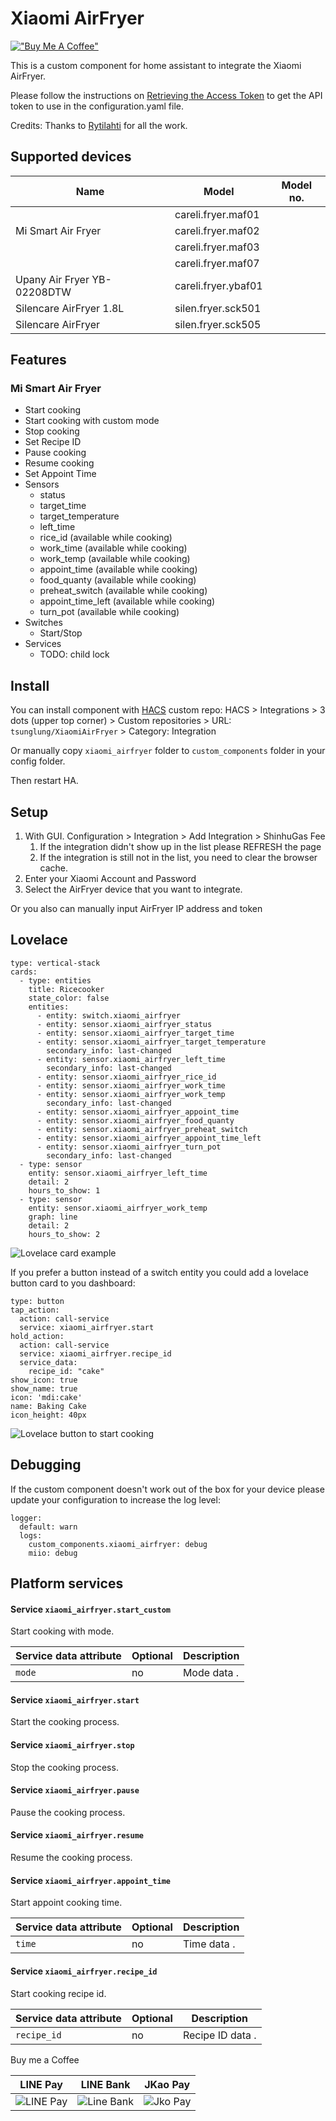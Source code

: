 # Xiaomi AirFryer

[!["Buy Me A Coffee"](https://img.shields.io/badge/buy%20me%20a%20coffee-donate-yellow.svg)](https://www.buymeacoffee.com/tsunglung)

This is a custom component for home assistant to integrate the Xiaomi AirFryer.

Please follow the instructions on [Retrieving the Access Token](https://home-assistant.io/components/xiaomi/#retrieving-the-access-token) to get the API token to use in the configuration.yaml file.

Credits: Thanks to [Rytilahti](https://github.com/rytilahti/python-miio) for all the work.

## Supported devices

| Name                        | Model                  | Model no. |
|  -------------------------  | ---------------------- | --------- |
|                             | careli.fryer.maf01  |   |
| Mi Smart Air Fryer          | careli.fryer.maf02  |   |
|                             | careli.fryer.maf03  | |
|                             | careli.fryer.maf07  | |
| Upany Air Fryer YB-02208DTW | careli.fryer.ybaf01 | |
| Silencare AirFryer 1.8L     | silen.fryer.sck501  |   |
| Silencare AirFryer          | silen.fryer.sck505  | |

## Features

### Mi Smart Air Fryer

* Start cooking
* Start cooking with custom mode
* Stop cooking
* Set Recipe ID
* Pause cooking
* Resume cooking
* Set Appoint Time
* Sensors
  - status
  - target_time
  - target_temperature
  - left_time
  - rice_id (available while cooking)
  - work_time (available while cooking)
  - work_temp (available while cooking)
  - appoint_time (available while cooking)
  - food_quanty (available while cooking)
  - preheat_switch (available while cooking)
  - appoint_time_left (available while cooking)
  - turn_pot (available while cooking)
* Switches
  -  Start/Stop
* Services
  - TODO: child lock


## Install

You can install component with [HACS](https://hacs.xyz/) custom repo: HACS > Integrations > 3 dots (upper top corner) > Custom repositories > URL: `tsunglung/XiaomiAirFryer` > Category: Integration

Or manually copy `xiaomi_airfryer` folder to `custom_components` folder in your config folder.

Then restart HA.

## Setup


1. With GUI. Configuration > Integration > Add Integration > ShinhuGas Fee
   1. If the integration didn't show up in the list please REFRESH the page
   2. If the integration is still not in the list, you need to clear the browser cache.
2. Enter your Xiaomi Account and Password
3. Select the AirFryer device that you want to integrate.

Or you also can manually input AirFryer IP address and token

## Lovelace

```
type: vertical-stack
cards:
  - type: entities
    title: Ricecooker
    state_color: false
    entities:
      - entity: switch.xiaomi_airfryer
      - entity: sensor.xiaomi_airfryer_status
      - entity: sensor.xiaomi_airfryer_target_time
      - entity: sensor.xiaomi_airfryer_target_temperature
        secondary_info: last-changed
      - entity: sensor.xiaomi_airfryer_left_time
        secondary_info: last-changed
      - entity: sensor.xiaomi_airfryer_rice_id
      - entity: sensor.xiaomi_airfryer_work_time
      - entity: sensor.xiaomi_airfryer_work_temp
        secondary_info: last-changed
      - entity: sensor.xiaomi_airfryer_appoint_time
      - entity: sensor.xiaomi_airfryer_food_quanty
      - entity: sensor.xiaomi_airfryer_preheat_switch
      - entity: sensor.xiaomi_airfryer_appoint_time_left
      - entity: sensor.xiaomi_airfryer_turn_pot
        secondary_info: last-changed
  - type: sensor
    entity: sensor.xiaomi_airfryer_left_time
    detail: 2
    hours_to_show: 1
  - type: sensor
    entity: sensor.xiaomi_airfryer_work_temp
    graph: line
    detail: 2
    hours_to_show: 2
```

![Lovelace card example](lovelace-card-example.png "lovelace card")

If you prefer a button instead of a switch entity you could add a lovelace button card to you dashboard:

```
type: button
tap_action:
  action: call-service
  service: xiaomi_airfryer.start
hold_action:
  action: call-service
  service: xiaomi_airfryer.recipe_id
  service_data:
    recipe_id: "cake"
show_icon: true
show_name: true
icon: 'mdi:cake'
name: Baking Cake
icon_height: 40px
```

![Lovelace button to start cooking](lovelace-button-start-cooking.png "lovelace button")

## Debugging

If the custom component doesn't work out of the box for your device please update your configuration to increase the log level:

```
logger:
  default: warn
  logs:
    custom_components.xiaomi_airfryer: debug
    miio: debug
```

## Platform services

#### Service `xiaomi_airfryer.start_custom`

Start cooking with mode.

| Service data attribute    | Optional | Description                                                          |
|---------------------------|----------|----------------------------------------------------------------------|
| `mode`                 |       no | Mode data .                  |

#### Service `xiaomi_airfryer.start`

Start the cooking process.

#### Service `xiaomi_airfryer.stop`

Stop the cooking process.

#### Service `xiaomi_airfryer.pause`

Pause the cooking process.

#### Service `xiaomi_airfryer.resume`

Resume the cooking process.

#### Service `xiaomi_airfryer.appoint_time`

Start appoint cooking time.

| Service data attribute    | Optional | Description                                                          |
|---------------------------|----------|----------------------------------------------------------------------|
| `time`                 |       no | Time data .                  |

#### Service `xiaomi_airfryer.recipe_id`

Start cooking recipe id.

| Service data attribute    | Optional | Description                                                          |
|---------------------------|----------|----------------------------------------------------------------------|
| `recipe_id`                 |       no | Recipe ID data .                  |


Buy me a Coffee

|  LINE Pay | LINE Bank | JKao Pay |
| :------------: | :------------: | :------------: |
|![LINE Pay](linepay.jpg "LINE Pay")|![Line Bank](linebank.jpg "Line Bank") |![Jko Pay](jkopay.jpg "Jko Pay") |
